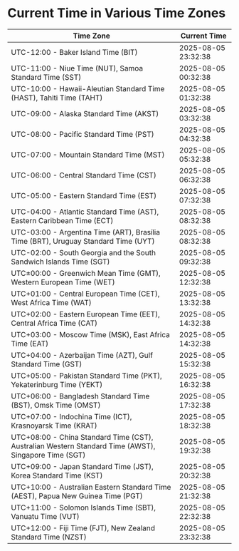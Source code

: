 # Current Time in Various Time Zones

| Time Zone | Current Time |
|-----------|--------------|
| UTC-12:00 - Baker Island Time (BIT) | 2025-08-05 23:32:38 |
| UTC-11:00 - Niue Time (NUT), Samoa Standard Time (SST) | 2025-08-05 00:32:38 |
| UTC-10:00 - Hawaii-Aleutian Standard Time (HAST), Tahiti Time (TAHT) | 2025-08-05 01:32:38 |
| UTC-09:00 - Alaska Standard Time (AKST) | 2025-08-05 03:32:38 |
| UTC-08:00 - Pacific Standard Time (PST) | 2025-08-05 04:32:38 |
| UTC-07:00 - Mountain Standard Time (MST) | 2025-08-05 05:32:38 |
| UTC-06:00 - Central Standard Time (CST) | 2025-08-05 06:32:38 |
| UTC-05:00 - Eastern Standard Time (EST) | 2025-08-05 07:32:38 |
| UTC-04:00 - Atlantic Standard Time (AST), Eastern Caribbean Time (ECT) | 2025-08-05 08:32:38 |
| UTC-03:00 - Argentina Time (ART), Brasília Time (BRT), Uruguay Standard Time (UYT) | 2025-08-05 08:32:38 |
| UTC-02:00 - South Georgia and the South Sandwich Islands Time (SGT) | 2025-08-05 09:32:38 |
| UTC±00:00 - Greenwich Mean Time (GMT), Western European Time (WET) | 2025-08-05 12:32:38 |
| UTC+01:00 - Central European Time (CET), West Africa Time (WAT) | 2025-08-05 13:32:38 |
| UTC+02:00 - Eastern European Time (EET), Central Africa Time (CAT) | 2025-08-05 14:32:38 |
| UTC+03:00 - Moscow Time (MSK), East Africa Time (EAT) | 2025-08-05 14:32:38 |
| UTC+04:00 - Azerbaijan Time (AZT), Gulf Standard Time (GST) | 2025-08-05 15:32:38 |
| UTC+05:00 - Pakistan Standard Time (PKT), Yekaterinburg Time (YEKT) | 2025-08-05 16:32:38 |
| UTC+06:00 - Bangladesh Standard Time (BST), Omsk Time (OMST) | 2025-08-05 17:32:38 |
| UTC+07:00 - Indochina Time (ICT), Krasnoyarsk Time (KRAT) | 2025-08-05 18:32:38 |
| UTC+08:00 - China Standard Time (CST), Australian Western Standard Time (AWST), Singapore Time (SGT) | 2025-08-05 19:32:38 |
| UTC+09:00 - Japan Standard Time (JST), Korea Standard Time (KST) | 2025-08-05 20:32:38 |
| UTC+10:00 - Australian Eastern Standard Time (AEST), Papua New Guinea Time (PGT) | 2025-08-05 21:32:38 |
| UTC+11:00 - Solomon Islands Time (SBT), Vanuatu Time (VUT) | 2025-08-05 22:32:38 |
| UTC+12:00 - Fiji Time (FJT), New Zealand Standard Time (NZST) | 2025-08-05 23:32:38 |
